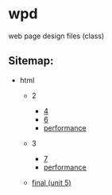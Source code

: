 # wpd

web page design files (class)

## Sitemap:

-   html

    -   2

        -   [4](html/2/4)
        -   [6](html/2/6)
        -   [performance](html/2/performance)

    -   3

        -   [7](html/3/7)
        -   [performance](html/3/performance/)

    -   [final (unit 5)](FINAL)
